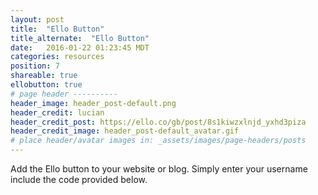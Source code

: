 ```yaml
---
layout: post
title:  "Ello Button"
title_alternate:  "Ello Button"
date:   2016-01-22 01:23:45 MDT
categories: resources
position: 7
shareable: true
ellobutton: true
# page header ----------
header_image: header_post-default.png
header_credit: lucian
header_credit_post: https://ello.co/gb/post/8s1kiwzxlnjd_yxhd3piza
header_credit_image: header_post-default_avatar.gif
# place header/avatar images in: _assets/images/page-headers/posts
---
```


Add the Ello button to your website or blog. Simply enter your username include the code provided below.
